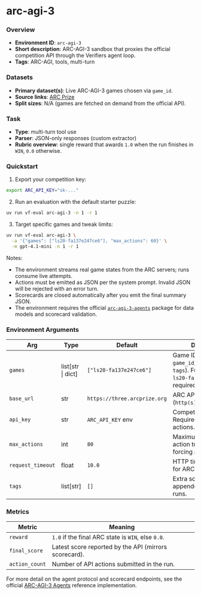 # arc-agi-3

### Overview

- **Environment ID**: `arc-agi-3`
- **Short description**: ARC-AGI-3 sandbox that proxies the official competition API through the Verifiers agent loop.
- **Tags**: ARC-AGI, tools, multi-turn

### Datasets

- **Primary dataset(s)**: Live ARC-AGI-3 games chosen via `game_id`.
- **Source links**: [ARC Prize](https://three.arcprize.org/)
- **Split sizes**: N/A (games are fetched on demand from the official API).

### Task

- **Type**: multi-turn tool use
- **Parser**: JSON-only responses (custom extractor)
- **Rubric overview**: single reward that awards `1.0` when the run finishes in `WIN`, `0.0` otherwise.

### Quickstart

1. Export your competition key:

```bash
export ARC_API_KEY="sk-..."
```

2. Run an evaluation with the default starter puzzle:

```bash
uv run vf-eval arc-agi-3 -n 1 -r 1
```

3. Target specific games and tweak limits:

```bash
uv run vf-eval arc-agi-3 \
  -a '{"games": ["ls20-fa137e247ce6"], "max_actions": 60}' \
  -m gpt-4.1-mini -n 1 -r 1
```

Notes:

- The environment streams real game states from the ARC servers; runs consume live attempts.
- Actions must be emitted as JSON per the system prompt. Invalid JSON will be rejected with an error turn.
- Scorecards are closed automatically after you emit the final summary JSON.
- The environment requires the official [`arc-agi-3-agents`](https://github.com/arcprize/ARC-AGI-3-Agents) package for data models and scorecard validation.

### Environment Arguments

| Arg              | Type                      | Default                  | Description |
| ---------------- | ------------------------- | ------------------------ | ----------- |
| `games`          | list[str \| dict]         | `["ls20-fa137e247ce6"]` | Game IDs (or dicts with `game_id`, optional `prompt`, `tags`). Full game IDs like `ls20-fa137e247ce6` are required (see API docs). |
| `base_url`       | str                       | `https://three.arcprize.org`       | ARC API root (`http(s)://host[:port]`). |
| `api_key`        | str                       | `ARC_API_KEY` env        | Competition API token. Required to issue actions. |
| `max_actions`    | int                       | `80`                     | Maximum number of action turns before forcing a summary. |
| `request_timeout`| float                     | `10.0`                   | HTTP timeout (seconds) for ARC API calls. |
| `tags`           | list[str]                 | `[]`                     | Extra scorecard tags appended when opening runs. |

### Metrics

| Metric        | Meaning |
| ------------- | ------- |
| `reward`      | `1.0` if the final ARC state is `WIN`, else `0.0`. |
| `final_score` | Latest score reported by the API (mirrors scorecard). |
| `action_count`| Number of API actions submitted in the run. |

For more detail on the agent protocol and scorecard endpoints, see the official [ARC-AGI-3 Agents](https://github.com/arcprize/ARC-AGI-3-Agents) reference implementation.

